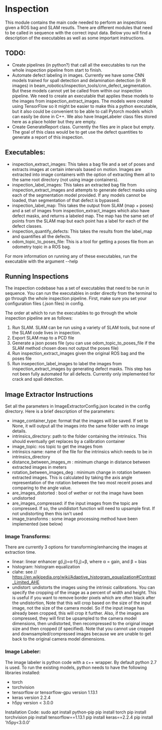 # Inspection

This module contains the main code needed to perform an inspections given a ROS bag and SLAM resutls. There are different modules that need to be called in sequence with the correct input data. Below you will find a description of the executables as well as some important instructions.

## TODO:

 * Create pipelines (in python?) that call all the executables to run the whole inspection pipeline from start to finish.
 * Automate defect labeling in images. Currently we have some CNN models trained for spall detection and delamination detection (in IR images) in beam_robotics/inspection_tools/cnn_defect_segmentation. But these models cannot yet be called from within our inspection pipeline. We need to create an executable that applies these models to the images from inspection_extract_images. The models were created using TensorFlow so it might be easier to make this a python executable, but it also could be convenient to be able to call Pytorch models which can easily be done in C++. We also have ImageLabeler class files stored here as a place holder but they are empty.
 * Create GenerateReport class. Currently the files are in place but empty. The goal of this class would be to get use the defect quantities to generate a report of this inspection.

## Executables:

 * inspection_extract_images: This takes a bag file and a set of poses and extracts images at certain intervals based on motion. Images are extracted into image containers with the option of extracting them all to the same root directory (not using image containers). 
 * inspection_label_images: This takes an extracted bag file from inspection_extract_images and attempts to generate defect masks using each of the segmentation model provided. If any models cannot be loaded, than segmentation of that defect is bypassed. 
 * inspection_label_map: This takes the output from SLAM (map + poses) and a set of images from inspection_extract_images which also have defect masks, and returns a labeled map. The map has the same set of points from the SLAM map but each point has a label for each of the defect classes.
 * inspection_quantify_defects: This takes the results from the label_map and quantifies all the defects.
 * odom_topic_to_poses_file: This is a tool for getting a poses file from an odometry topic in a ROS bag. 

 For more information on running any of these executables, run the executable with the argument --help

## Running Inspections

The inspection codebase has a set of executables that need to be run in sequence. You can run the executables in order directly from the terminal to go through the whole inspection pipeline. First, make sure you set your configuration files (.json files) in config.

The order at which to run the executables to go through the whole inspection pipeline are as follows:

  1. Run SLAM. SLAM can be run using a variety of SLAM tools, but none of the SLAM code lives in inspection. 
  2. Export SLAM map to a PCD file
  3. Generate a json poses file (you can use odom_topic_to_poses_file if the SLAM method chosen does not output the poses file)
  4. Run inspection_extract_images given the original ROS bag and the poses file
  5. Run insepection_label_images to label the images from inspection_extract_images by generating defect masks. This step has not been fully automated for all defects. Currently only implemented for crack and spall detection.

## Image Extractor Instructions  

Set all the parameters in ImageExtractorConfig.json located in the config directory. Here is a brief description of the parameters:

 * image_container_type: format that the images will be saved. If set to None, it will output all the images into the same folder with no image details.
 * intrinsics_directory: path to the folder containing the intrinsics. This should eventually get replaces by a calibration container
 * image_topic: ros topic to get the images from
 * intrinsics name: name of the file for the intrinsics which needs to be in intrinsics_directory 
 * distance_between_images_m : minimum change in distance between extracted images in meters
 * rotation_between_images_deg : minimum change in rotation between extracted images. This is calculated by taking the axis angle representation of the rotation between the two most recent poses and comparing to the angle value.
 * are_images_distorted : bool of wether or not the image have been undistorted
 * are_images_compressed: if the input images from the topic are compressed. If so, the unddistort function will need to upsample first. If not undistorting then this isn't used
 * image_transforms : some image processing method have been implemented (see below)

### Image Transforms:

There are currently 3 options for transforming/enhancing the images at extraction time.

 * linear: linear enhancer g(i,j)=α⋅f(i,j)+β, where α = gain, and β = bias
 * histogram: histogram equalization
 * clahe: see // https://en.wikipedia.org/wiki/Adaptive_histogram_equalization#Contrast_Limited_AHE
 * undistort: undistorts the images using the intrinsic calibrations. You can specify the cropping of the image as a percent of width and height. This is useful if you want to remove border pixels which are often black after the undistortion, Note that this will crop based on the size of the input image, not the size of the camera model. So if the input image has already been cropped, this will crop it further. Also, if the images are compressed, they will first be upsampled to the camera model dimensions, then undistorted, then recompressed to the original image size and then cropped (if specified). Note that you cannot use cropped and downsampled/compressed images because we are unable to get back to the original camera model dimensions.

### Image Labeler:

The image labeler is python code with a c++ wrapper. By default python 2.7 is used. To run the existing models, python needs to have the following libraries installed:

 * torch
 * torchvision
 * tensorflow or tensorflow-gpu version 1.13.1
 * keras version 2.2.4
 * h5py version < 3.0.0

Installation Code:
sudo apt install python-pip
pip install torch
pip install torchvision
pip install tensorflow==1.13.1
pip install keras==2.2.4
pip install 'h5py<3.0.0'
